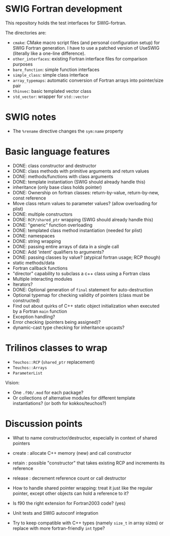 SWIG Fortran development
========================

This repository holds the test interfaces for SWIG-fortran.

The directories are:
 - `cmake`: CMake macro script files (and personal configuration setup) for SWIG
   Fortran generation. I have to use a patched version of UseSWIG (literally
   like a one-line difference).
 - `other_interfaces`: existing Fortran interface files for comparison purposes
 - `bare_function`: simple function interfaces
 - `simple_class`: simple class interface
 - `array_typemaps`: automatic conversion of Fortran arrays into pointer/size
   pair
 - `thinvec`: basic templated vector class
 - `std_vector`: wrapper for `std::vector`


SWIG notes
==========

- The `%rename` directive changes the `sym:name` property

Basic language features
=======================

- DONE: class constructor and destructor
- DONE: class methods with primitive arguments and return values
- DONE: methods/functions with class arguments
- DONE: template instantiation (SWIG should already handle this)
- inheritance (only base class holds pointer)
- DONE: Ownership on fortran classes: return-by-value, return-by-new, const
  reference
- Move class return values to parameter values? (allow overloading for plist)
- DONE: multiple constructors
- DONE: `RCP/shared_ptr` wrapping (SWIG should already handle this)
- DONE: "generic" function overloading
- DONE: templated class method instantiation (needed for plist)
- DONE: namespaces
- DONE: string wrapping
- DONE: passing entire arrays of data in a single call
- DONE: Add 'intent' qualifiers to arguments?
- DONE: passing classes by value? (atypical fortran usage; RCP though)
- static methods/data
- Fortran callback functions
- "director" capability to subclass a c++ class using a Fortran class
- Multiple interacting modules
- Iterators?
- DONE: Optional generation of `final` statement for auto-destruction
- Optional typemap for checking validity of pointers (class must be
  constructed)
- Find out about quirks of C++ static object initialization when executed by a
  Fortran `main` function
- Exception handling?
- Error checking (pointers being assigned)?
- dynamic-cast type checking for inheritance upcasts?

Trilinos classes to wrap
========================
- `Teuchos::RCP` (`shared_ptr` replacement)
- `Teuchos::Arrays`
- `ParameterList`

Vision:
- One `.f90/.mod` for each package?
- Or collections of alternative modules for different template instantiations?
  (or both for kokkos/teuchos?)


Discussion points
=================
- What to name constructor/destructor, especially in context of shared pointers
 - create : allocate C++ memory (new) and call constructor
 - retain : possible "constructor" that takes existing RCP and increments its
   reference
 - release : decrement reference count or call destructor

- How to handle shared pointer wrapping: treat it just like the regular
  pointer, except other objects can hold a reference to it?
- Is f90 the right extension for Fortran2003 code? (yes)
- Unit tests and SWIG autoconf integration
- Try to keep compatible with C++ types (namely `size_t` in array sizes) or
  replace with more fortran-friendly `int` type?
